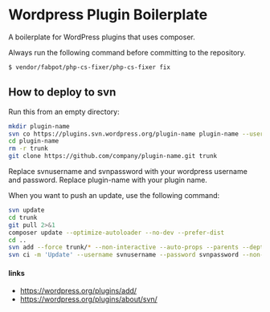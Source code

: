 Wordpress Plugin Boilerplate
=========

A boilerplate for WordPress plugins that uses composer.

Always run the following command before committing to the repository.
```bash
$ vendor/fabpot/php-cs-fixer/php-cs-fixer fix
```

## How to deploy to svn

Run this from an empty directory:

```bash
mkdir plugin-name
svn co https://plugins.svn.wordpress.org/plugin-name plugin-name --username svnusername --password svnpassword --non-interactive
cd plugin-name
rm -r trunk
git clone https://github.com/company/plugin-name.git trunk
```
Replace svnusername and svnpassword with your wordpress username and password. Replace plugin-name with your plugin name.

When you want to push an update, use the following command:

```bash
svn update
cd trunk
git pull 2>&1
composer update --optimize-autoloader --no-dev --prefer-dist
cd ..
svn add --force trunk/* --non-interactive --auto-props --parents --depth infinity
svn ci -m 'Update' --username svnusername --password svnpassword --non-interactive
```


#### links
- https://wordpress.org/plugins/add/
- https://wordpress.org/plugins/about/svn/

